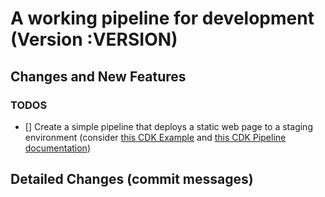 # A working pipeline for development (Version :VERSION)

## Changes and New Features

<!-- Describe the main changes on a high level. It is a good opportunity to track your todos here and then overtime turn them into explanations of the achieved changes. -->

### TODOS

- [] Create a simple pipeline that deploys a static web page to a staging environment (consider [this CDK Example](https://github.com/aws-samples/aws-cdk-examples/blob/master/typescript/static-site/static-site.ts) and [this CDK Pipeline documentation](https://docs.aws.amazon.com/cdk/v2/guide/cdk_pipeline.html))

## Detailed Changes (commit messages)

<!-- This will be maintained by the commit-msg hook. However, before merging changes, you can review them and adjust where needed -->
